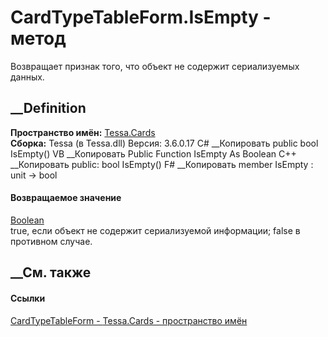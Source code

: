# CardTypeTableForm.IsEmpty - метод
Возвращает признак того, что объект не содержит сериализуемых данных.
## __Definition
 **Пространство имён:** [Tessa.Cards](N_Tessa_Cards.htm)  
 **Сборка:** Tessa (в Tessa.dll) Версия: 3.6.0.17
C# __Копировать
     public bool IsEmpty()
VB __Копировать
     Public Function IsEmpty As Boolean
C++ __Копировать
     public:
    bool IsEmpty()
F# __Копировать
     member IsEmpty : unit -> bool 
#### Возвращаемое значение
[Boolean](https://learn.microsoft.com/dotnet/api/system.boolean)  
true, если объект не содержит сериализуемой информации; false в противном
случае.
## __См. также
#### Ссылки
[CardTypeTableForm - ](T_Tessa_Cards_CardTypeTableForm.htm)
[Tessa.Cards - пространство имён](N_Tessa_Cards.htm)
